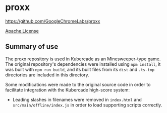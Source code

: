 # proxx

https://github.com/GoogleChromeLabs/proxx

[Apache License](https://www.apache.org/licenses/LICENSE-2.0)

## Summary of use

The proxx repository is used in Kubercade as an Minesweeper-type game. The original repository's dependencies were installed using `npm install`, it was built with `npm run build`, and its built files from its `dist` and `.ts-tmp` directories are included in this directory.

Some modifications were made to the original source code in order to facilitate integration with the Kubercade high-score system:

* Leading slashes in filenames were removed in `index.html` and `src/main/offline/index.js` in order to load supporting scripts correctly.
